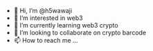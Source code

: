 - 👋 Hi, I’m @h5wawaji
- 👀 I’m interested in web3
- 🌱 I’m currently learning web3 crypto
- 💞️ I’m looking to collaborate on crypto barcode
- 📫 How to reach me ...

<!---
h5wawaji/h5wawaji is a ✨ special ✨ repository because its `README.md` (this file) appears on your GitHub profile.
You can click the Preview link to take a look at your changes.
--->
